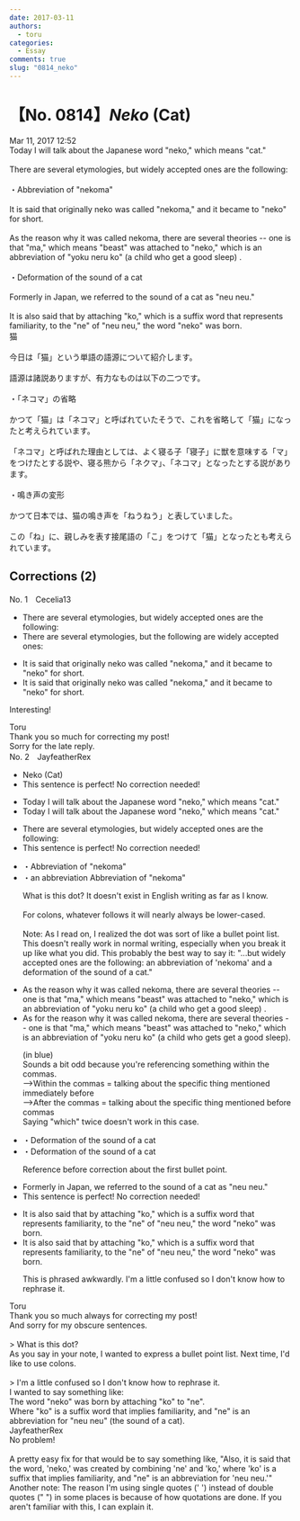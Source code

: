 ```yaml
---
date: 2017-03-11
authors:
  - toru
categories:
  - Essay
comments: true
slug: "0814_neko"
---
```


# 【No. 0814】<strong><em>Neko</em></strong> (Cat)
<div class="date">Mar 11, 2017 12:52</div>
<div id="post"><div id="body_show_ori">
Today I will talk about the Japanese word "neko," which means "cat."<br/><br/>There are several etymologies, but widely accepted ones are the following:<br/><br/>・Abbreviation of "nekoma"<br/><br/>It is said that originally neko was called "nekoma," and it became to "neko" for short.<br/><br/>As the reason why it was called nekoma, there are several theories -- one is that "ma," which means "beast" was attached to "neko," which is an abbreviation of "yoku neru ko" (a child who get a good sleep) .<br/><br/>・Deformation of the sound of a cat<br/><br/>Formerly in Japan, we referred to the sound of a cat as "neu neu."<br/><br/>It is also said that by attaching "ko," which is a suffix word that represents familiarity, to the "ne" of "neu neu," the word "neko" was born.
</div></div>

<!-- more -->

<div id="post_ja"><div id="body_show_mo">
猫<br/><br/>今日は「猫」という単語の語源について紹介します。<br/><br/>語源は諸説ありますが、有力なものは以下の二つです。<br/><br/>・「ネコマ」の省略<br/><br/>かつて「猫」は「ネコマ」と呼ばれていたそうで、これを省略して「猫」になったと考えられています。<br/><br/>「ネコマ」と呼ばれた理由としては、よく寝る子「寝子」に獣を意味する「マ」をつけたとする説や、寝る熊から「ネクマ」、「ネコマ」となったとする説があります。<br/><br/>・鳴き声の変形<br/><br/>かつて日本では、猫の鳴き声を「ねうねう」と表していました。<br/><br/>この「ね」に、親しみを表す接尾語の「こ」をつけて「猫」となったとも考えられています。
</div></div>

## Corrections (2)
<div id="block"><div class="first_name"> No. 1　<span class="just_name">Cecelia13</span></div><div id="block2">
<ul class="correction_field">
<li class="incorrect">There are several etymologies, but widely accepted ones are the following:</li>
<li class="corrected correct">
There are several etymologies, but the following are widely accepted ones:
</li>
</ul>
<ul class="correction_field">
<li class="incorrect">It is said that originally neko was called "nekoma," and it became to "neko" for short.</li>
<li class="corrected correct">
It is said that originally neko was called "nekoma," and it became <span class="f_blue"><span class="sline">to</span></span> "neko" for short.
</li>
</ul>
<p class="comment_small">
 Interesting!
</p>

</div><div class="name"><span class="just_name">Toru</span><br>
Thank you so much for correcting my post!<br/>Sorry for the late reply.
</div>
</div>
<div id="block"><div class="first_name"> No. 2　<span class="just_name">JayfeatherRex</span></div><div id="block2">
<ul class="correction_field">
<li class="incorrect">Neko (Cat)</li>
<li class="corrected perfect">This sentence is perfect! No correction needed!</li>
</ul>
<ul class="correction_field">
<li class="incorrect">Today I will talk about the Japanese word "neko," which means "cat."</li>
<li class="corrected correct">
Today I will talk about the Japanese word "neko<span class="sline">,</span>" which means "cat."
</li>
</ul>
<ul class="correction_field">
<li class="incorrect">There are several etymologies, but widely accepted ones are the following:</li>
<li class="corrected perfect">This sentence is perfect! No correction needed!</li>
</ul>
<ul class="correction_field">
<li class="incorrect">・Abbreviation of "nekoma"</li>
<li class="corrected correct">
<span class="sline">・</span><span class="f_red">an abbreviation </span><span class="sline">Abbreviation </span>of "nekoma"
<p class="correction_comment">What is this dot?  It doesn't exist in English writing as far as I know.<br/><br/>For colons, whatever follows it will nearly always be lower-cased.<br/><br/>Note: As I read on, I realized the dot was sort of like a bullet point list.  This doesn't really work in normal writing, especially when you break it up like what you did.  This probably the best way to say it: "...but widely accepted ones are the following: an abbreviation of 'nekoma' and a deformation of the sound of a cat."</p>
</li>
</ul>
<ul class="correction_field">
<li class="incorrect">As the reason why it was called nekoma, there are several theories -- one is that "ma," which means "beast" was attached to "neko," which is an abbreviation of "yoku neru ko" (a child who get a good sleep) .</li>
<li class="corrected correct">
As <span class="f_red">for </span>the reason why it was called nekoma, there are several theories -- one is that "ma," which means "beast" was attached to "neko," <span class="f_blue">which</span> is an abbreviation of "yoku neru ko" (a child who <span class="f_red">gets </span><span class="sline">get </span>a good sleep).
<p class="correction_comment">(in blue)<br/>Sounds a bit odd because you're referencing something within the commas.<br/>--&gt;Within the commas = talking about the specific thing mentioned immediately before<br/>--&gt;After the commas = talking about the specific thing mentioned before commas<br/>Saying "which" twice doesn't work in this case.</p>
</li>
</ul>
<ul class="correction_field">
<li class="incorrect">・Deformation of the sound of a cat</li>
<li class="corrected correct">
<span class="sline">・</span>Deformation of the sound of a cat
<p class="correction_comment">Reference before correction about the first bullet point.</p>
</li>
</ul>
<ul class="correction_field">
<li class="incorrect">Formerly in Japan, we referred to the sound of a cat as "neu neu."</li>
<li class="corrected perfect">This sentence is perfect! No correction needed!</li>
</ul>
<ul class="correction_field">
<li class="incorrect">It is also said that by attaching "ko," which is a suffix word that represents familiarity, to the "ne" of "neu neu," the word "neko" was born.</li>
<li class="corrected correct">
It is also said that by attaching "ko," which is a suffix word that represents familiarity, to the "ne" of "neu neu," the word "neko" was born.
<p class="correction_comment">This is phrased awkwardly.  I'm a little confused so I don't know how to rephrase it.</p>
</li>
</ul>
</div><div class="name"><span class="just_name">Toru</span><br>
Thank you so much always for correcting my post!<br/>And sorry for my obscure sentences.<br/><br/>&gt; What is this dot?<br/>As you say in your note, I wanted to express a bullet point list. Next time, I'd like to use colons.<br/><br/>&gt; I'm a little confused so I don't know how to rephrase it.<br/>I wanted to say something like:<br/>The word "neko" was born by attaching "ko" to "ne".<br/>Where "ko" is a suffix word that implies familiarity, and "ne" is an abbreviation for "neu neu" (the sound of a cat).
</div>
<div class="name"><span class="just_name">JayfeatherRex</span><br>
No problem!<br/><br/>A pretty easy fix for that would be to say something like, "Also, it is said that the word, 'neko,' was created by combining 'ne' and 'ko,' where 'ko' is a suffix that implies familiarity, and "ne" is an abbreviation for 'neu neu.'"<br/>Another note: The reason I'm using single quotes (' ') instead of double quotes (" ") in some places is because of how quotations are done.  If you aren't familiar with this, I can explain it.
</div>
</div>
